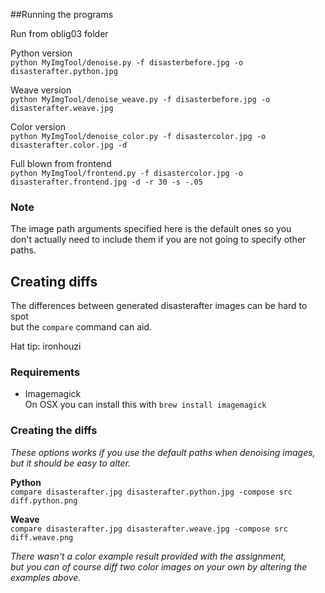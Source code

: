 ##Running the programs

Run from oblig03 folder

Python version  
`python MyImgTool/denoise.py -f disasterbefore.jpg -o disasterafter.python.jpg`

Weave version  
`python MyImgTool/denoise_weave.py -f disasterbefore.jpg -o disasterafter.weave.jpg`

Color version  
`python MyImgTool/denoise_color.py -f disastercolor.jpg -o disasterafter.color.jpg -d`

Full blown from frontend  
`python MyImgTool/frontend.py -f disastercolor.jpg -o disasterafter.frontend.jpg -d -r 30 -s -.05`

### Note

The image path arguments specified here is the default ones so you  
don't actually need to include them if you are not going to specify other paths.

Creating diffs
--------------

The differences between generated disasterafter images can be hard to spot  
but the `compare` command can aid.

Hat tip: ironhouzi

### Requirements

-	Imagemagick  
	On OSX you can install this with `brew install imagemagick`

### Creating the diffs

*These options works if you use the default paths when denoising images,  
but it should be easy to alter.*

**Python**  
`compare disasterafter.jpg disasterafter.python.jpg -compose src diff.python.png`

**Weave**  
`compare disasterafter.jpg disasterafter.weave.jpg -compose src diff.weave.png`

*There wasn't a color example result provided with the assignment,  
but you can of course diff two color images on your own by altering the examples above.*
